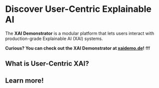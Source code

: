 # Discover User-Centric Explainable AI

The **XAI Demonstrator** is a modular platform that lets users interact with production-grade Explainable AI (XAI) systems.

**Curious? You can check out the XAI Demonstrator at [xaidemo.de](https://test.xaidemo.de)!**
fff
## What is User-Centric XAI?

## Learn more!

